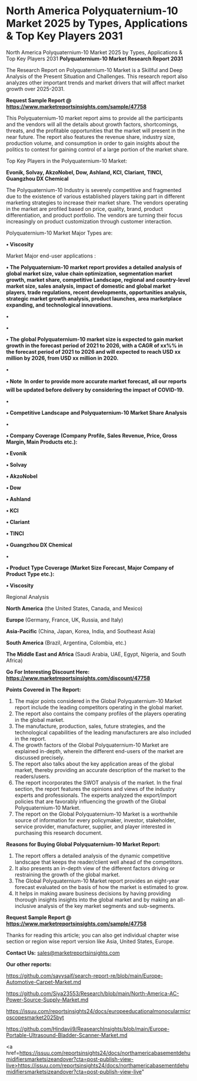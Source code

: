 # North America Polyquaternium-10 Market 2025 by Types, Applications & Top Key Players 2031
North America Polyquaternium-10 Market 2025 by Types, Applications & Top Key Players 2031
<strong>Polyquaternium-10 Market Research Report 2031</strong>

The Research Report on Polyquaternium-10 Market is a Skillful and Deep Analysis of the Present Situation and Challenges. This research report also analyzes other important trends and market drivers that will affect market growth over 2025-2031.

<strong>Request Sample Report @ <a href=https://www.marketreportsinsights.com/sample/47758>https://www.marketreportsinsights.com/sample/47758</a></strong>

This Polyquaternium-10 market report aims to provide all the participants and the vendors will all the details about growth factors, shortcomings, threats, and the profitable opportunities that the market will present in the near future. The report also features the revenue share, industry size, production volume, and consumption in order to gain insights about the politics to contest for gaining control of a large portion of the market share.

Top Key Players in the Polyquaternium-10 Market:

<strong>Evonik, Solvay, AkzoNobel, Dow, Ashland, KCI, Clariant, TINCI, Guangzhou DX Chemical</strong>

The Polyquaternium-10 Industry is severely competitive and fragmented due to the existence of various established players taking part in different marketing strategies to increase their market share. The vendors operating in the market are profiled based on price, quality, brand, product differentiation, and product portfolio. The vendors are turning their focus increasingly on product customization through customer interaction.

Polyquaternium-10 Market Major Types are:

<strong>•  Viscosity</strong>

Market Major end-user applications :

<strong>•  The Polyquaternium-10 market report provides a detailed analysis of global market size, value chain optimization, segmentation market growth, market share, competitive Landscape, regional and country-level market size, sales analysis, impact of domestic and global market players, trade regulations, recent developments, opportunities analysis, strategic market growth analysis, product launches, area marketplace expanding, and technological innovations.

•  

•  

•  The global Polyquaternium-10 market size is expected to gain market growth in the forecast period of 2021 to 2026, with a CAGR of xx%% in the forecast period of 2021 to 2026 and will expected to reach USD xx million by 2026, from USD xx million in 2020.

•  

•  Note  In order to provide more accurate market forecast, all our reports will be updated before delivery by considering the impact of COVID-19.

•  

•  Competitive Landscape and Polyquaternium-10 Market Share Analysis

•  

•  Company Coverage (Company Profile, Sales Revenue, Price, Gross Margin, Main Products etc.): 

•  Evonik

•  Solvay

•  AkzoNobel

•  Dow

•  Ashland

•  KCI

•  Clariant

•  TINCI

•  Guangzhou DX Chemical

•  

•  Product Type Coverage (Market Size  Forecast, Major Company of Product Type etc.):

•  Viscosity</strong>

Regional Analysis

</u><strong><b>North America</b></strong> (the United States, Canada, and Mexico)

<strong><b>Europe </b></strong>(Germany, France, UK, Russia, and Italy)

<strong><b>Asia-Pacific</b></strong> (China, Japan, Korea, India, and Southeast Asia)

<strong><b>South America</b></strong> (Brazil, Argentina, Colombia, etc.)

<strong><b>The Middle East and Africa</b></strong> (Saudi Arabia, UAE, Egypt, Nigeria, and South Africa)

<strong>Go For Interesting Discount Here: <a href=https://www.marketreportsinsights.com/discount/47758>https://www.marketreportsinsights.com/discount/47758</a></strong>

<strong>Points Covered in The Report:</strong>
<ol>
  <li>The major points considered in the Global Polyquaternium-10 Market report include the leading competitors operating in the global market.</li>
  <li>The report also contains the company profiles of the players operating in the global market.</li>
  <li>The manufacture, production, sales, future strategies, and the technological capabilities of the leading manufacturers are also included in the report.</li>
  <li>The growth factors of the Global Polyquaternium-10 Market are explained in-depth, wherein the different end-users of the market are discussed precisely.</li>
  <li>The report also talks about the key application areas of the global market, thereby providing an accurate description of the market to the readers/users.</li>
  <li>The report incorporates the SWOT analysis of the market. In the final section, the report features the opinions and views of the industry experts and professionals. The experts analyzed the export/import policies that are favorably influencing the growth of the Global Polyquaternium-10 Market.</li>
  <li>The report on the Global Polyquaternium-10 Market is a worthwhile source of information for every policymaker, investor, stakeholder, service provider, manufacturer, supplier, and player interested in purchasing this research document.</li>
</ol>
<strong>Reasons for Buying Global Polyquaternium-10 Market Report:</strong>

<ol>
  <li>The report offers a detailed analysis of the dynamic competitive landscape that keeps the reader/client well ahead of the competitors.</li>
  <li>It also presents an in-depth view of the different factors driving or restraining the growth of the global market.</li>
  <li>The Global Polyquaternium-10 Market report provides an eight-year forecast evaluated on the basis of how the market is estimated to grow.</li>
  <li>It helps in making aware business decisions by having providing thorough insights insights into the global market and by making an all-inclusive analysis of the key market segments and sub-segments.</li>
</ol>
<strong>Request Sample Report @ <a href=https://www.marketreportsinsights.com/sample/47758>https://www.marketreportsinsights.com/sample/47758</a></strong>


Thanks for reading this article; you can also get individual chapter wise section or region wise report version like Asia, United States, Europe.

<strong>Contact Us:</strong>
sales@marketreportsinsights.com

<strong>Our other reports:</strong>

<a href=https://github.com/sayysaif/search-report-re/blob/main/Europe-Automotive-Carpet-Market.md>https://github.com/sayysaif/search-report-re/blob/main/Europe-Automotive-Carpet-Market.md</a>

<a href=https://github.com/Siya23553/Research/blob/main/North-America-AC-Power-Source-Supply-Market.md>https://github.com/Siya23553/Research/blob/main/North-America-AC-Power-Source-Supply-Market.md</a>

<a href=https://issuu.com/reportsinsights24/docs/europeeducationalmonocularmicroscopesmarket2025byt>https://issuu.com/reportsinsights24/docs/europeeducationalmonocularmicroscopesmarket2025byt</a>

<a href=https://github.com/Hindavii9/ReasearchInsights/blob/main/Europe-Portable-Ultrasound-Bladder-Scanner-Market.md>https://github.com/Hindavii9/ReasearchInsights/blob/main/Europe-Portable-Ultrasound-Bladder-Scanner-Market.md</a>

<a href=https://issuu.com/reportsinsights24/docs/northamericabasementdehumidifiersmarketsizeandover?cta=post-publish-view-live>https://issuu.com/reportsinsights24/docs/northamericabasementdehumidifiersmarketsizeandover?cta=post-publish-view-live</a>"
